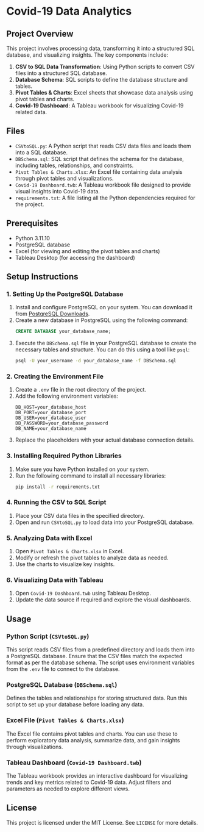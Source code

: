 # Covid-19 Data Analytics

## Project Overview

This project involves processing data, transforming it into a structured SQL database, and visualizing insights. The key components include:
1. **CSV to SQL Data Transformation**: Using Python scripts to convert CSV files into a structured SQL database.
2. **Database Schema**: SQL scripts to define the database structure and tables.
3. **Pivot Tables & Charts**: Excel sheets that showcase data analysis using pivot tables and charts.
4. **Covid-19 Dashboard**: A Tableau workbook for visualizing Covid-19 related data.

## Files

- `CSVtoSQL.py`: A Python script that reads CSV data files and loads them into a SQL database.
- `DBSchema.sql`: SQL script that defines the schema for the database, including tables, relationships, and constraints.
- `Pivot Tables & Charts.xlsx`: An Excel file containing data analysis through pivot tables and visualizations.
- `Covid-19 Dashboard.twb`: A Tableau workbook file designed to provide visual insights into Covid-19 data.
- `requirements.txt`: A file listing all the Python dependencies required for the project.

## Prerequisites

- Python 3.11.10
- PostgreSQL database
- Excel (for viewing and editing the pivot tables and charts)
- Tableau Desktop (for accessing the dashboard)

## Setup Instructions

### 1. Setting Up the PostgreSQL Database
1. Install and configure PostgreSQL on your system. You can download it from [PostgreSQL Downloads](https://www.postgresql.org/download/).
2. Create a new database in PostgreSQL using the following command:
    ```sql
    CREATE DATABASE your_database_name;
    ```
3. Execute the `DBSchema.sql` file in your PostgreSQL database to create the necessary tables and structure. You can do this using a tool like `psql`:
    ```bash
    psql -U your_username -d your_database_name -f DBSchema.sql
    ```

### 2. Creating the Environment File
1. Create a `.env` file in the root directory of the project.
2. Add the following environment variables:
    ```plaintext
    DB_HOST=your_database_host
    DB_PORT=your_database_port
    DB_USER=your_database_user
    DB_PASSWORD=your_database_password
    DB_NAME=your_database_name
    ```
3. Replace the placeholders with your actual database connection details.

### 3. Installing Required Python Libraries
1. Make sure you have Python installed on your system.
2. Run the following command to install all necessary libraries:
    ```bash
    pip install -r requirements.txt
    ```

### 4. Running the CSV to SQL Script
1. Place your CSV data files in the specified directory.
2. Open and run `CSVtoSQL.py` to load data into your PostgreSQL database.

### 5. Analyzing Data with Excel
1. Open `Pivot Tables & Charts.xlsx` in Excel.
2. Modify or refresh the pivot tables to analyze data as needed.
3. Use the charts to visualize key insights.

### 6. Visualizing Data with Tableau
1. Open `Covid-19 Dashboard.twb` using Tableau Desktop.
2. Update the data source if required and explore the visual dashboards.

## Usage

### Python Script (`CSVtoSQL.py`)
This script reads CSV files from a predefined directory and loads them into a PostgreSQL database. Ensure that the CSV files match the expected format as per the database schema. The script uses environment variables from the `.env` file to connect to the database.

### PostgreSQL Database (`DBSchema.sql`)
Defines the tables and relationships for storing structured data. Run this script to set up your database before loading any data.

### Excel File (`Pivot Tables & Charts.xlsx`)
The Excel file contains pivot tables and charts. You can use these to perform exploratory data analysis, summarize data, and gain insights through visualizations.

### Tableau Dashboard (`Covid-19 Dashboard.twb`)
The Tableau workbook provides an interactive dashboard for visualizing trends and key metrics related to Covid-19 data. Adjust filters and parameters as needed to explore different views.

## License
This project is licensed under the MIT License. See `LICENSE` for more details.